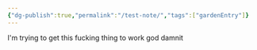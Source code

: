 ```yaml
---
{"dg-publish":true,"permalink":"/test-note/","tags":["gardenEntry"]}
---
```


I'm trying to get this fucking thing to work god damnit
